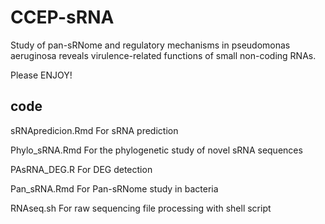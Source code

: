 # CCEP-sRNA
Study of pan-sRNome and regulatory mechanisms in pseudomonas aeruginosa reveals virulence-related functions of small non-coding RNAs.


Please ENJOY!


## code
sRNApredicion.Rmd
For sRNA prediction

Phylo_sRNA.Rmd
For the phylogenetic study of novel sRNA sequences

PAsRNA_DEG.R
For DEG detection

Pan_sRNA.Rmd
For Pan-sRNome study in bacteria

RNAseq.sh
For raw sequencing file processing with shell script
